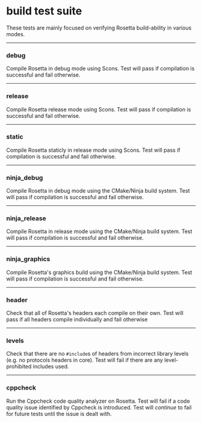 # build test suite
These tests are mainly focused on verifying Rosetta build-ability in various modes.

-----
### debug
Compile Rosetta in debug mode using Scons. Test will pass if compilation is successful and fail otherwise.

-----
### release
Compile Rosetta release mode using Scons. Test will pass if compilation is successful and fail otherwise.

-----
### static
Compile Rosetta staticly in release mode using Scons. Test will pass if compilation is successful and fail otherwise.

-----
### ninja_debug
Compile Rosetta in debug mode using the CMake/Ninja build system. Test will pass if compilation is successful and fail otherwise.

-----
### ninja_release
Compile Rosetta in release mode using the CMake/Ninja build system. Test will pass if compilation is successful and fail otherwise.

-----
### ninja_graphics
Compile Rosetta's graphics build using the CMake/Ninja build system. Test will pass if compilation is successful and fail otherwise.

-----
### header
Check that all of Rosetta's headers each compile on their own. Test will pass if all headers compile individually and fail otherwise

-----
### levels
Check that there are no `#include`s of headers from incorrect library levels (e.g. no protocols headers in core).
Test will fail if there are any level-prohibited includes used.

-----
### cppcheck
Run the Cppcheck code quality analyzer on Rosetta. Test will fail if a code quality issue identified by Cppcheck is introduced.
Test will *continue* to fail for future tests until the issue is dealt with.
